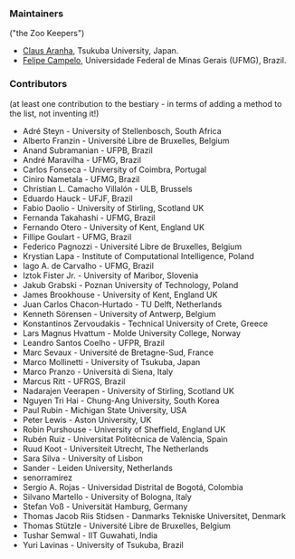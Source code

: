 ### Maintainers
("the Zoo Keepers")

- [Claus Aranha](mailto:caranha@cs.tsukuba.ac.jp), Tsukuba University, Japan.  
- [Felipe Campelo](mailto:fcampelo@ufmg.br), Universidade Federal de Minas Gerais (UFMG), Brazil.

### Contributors
(at least one contribution to the bestiary - in terms of adding a method to the list, not inventing it!)

- Adré Steyn - University of Stellenbosch, South Africa
- Alberto Franzin - Université Libre de Bruxelles, Belgium
- Anand Subramanian - UFPB, Brazil
- André Maravilha - UFMG, Brazil
- Carlos Fonseca - University of Coimbra, Portugal
- Ciniro Nametala - UFMG, Brazil
- Christian L. Camacho Villalón - ULB, Brussels
- Eduardo Hauck - UFJF, Brazil
- Fabio Daolio - University of Stirling, Scotland UK
- Fernanda Takahashi - UFMG, Brazil
- Fernando Otero - University of Kent, England UK
- Fillipe Goulart - UFMG, Brazil
- Federico Pagnozzi - Université Libre de Bruxelles, Belgium
- Krystian Lapa - Institute of Computational Intelligence, Poland
- Iago A. de Carvalho - UFMG, Brazil
- Iztok Fister Jr. - University of Maribor, Slovenia
- Jakub Grabski - Poznan University of Technology, Poland
- James Brookhouse - University of Kent, England UK
- Juan Carlos Chacon-Hurtado - TU Delft, Netherlands
- Kenneth Sörensen - University of Antwerp, Belgium
- Konstantinos Zervoudakis - Technical University of Crete, Greece
- Lars Magnus Hvattum - Molde University College, Norway
- Leandro Santos Coelho - UFPR, Brazil
- Marc Sevaux - Université de Bretagne-Sud, France
- Marco Mollinetti - University of Tsukuba, Japan
- Marco Pranzo - Università di Siena, Italy
- Marcus Ritt - UFRGS, Brazil
- Nadarajen Veerapen - University of Stirling, Scotland UK
- Nguyen Tri Hai - Chung-Ang University, South Korea
- Paul Rubin - Michigan State University, USA
- Peter Lewis - Aston University, UK
- Robin Purshouse - University of Sheffield, England UK
- Rubén Ruiz - Universitat Politècnica de València, Spain
- Ruud Koot - Universiteit Utrecht, The Netherlands
- Sara Silva - University of Lisbon
- Sander - Leiden University, Netherlands
- senorramirez
- Sergio A. Rojas - Universidad Distrital de Bogotá, Colombia
- Silvano Martello - University of Bologna, Italy
- Stefan Voß - Universität Hamburg, Germany
- Thomas Jacob Riis Stidsen - Danmarks Tekniske Universitet, Denmark
- Thomas Stützle - Université Libre de Bruxelles, Belgium
- Tushar Semwal - IIT Guwahati, India
- Yuri Lavinas - University of Tsukuba, Brazil
